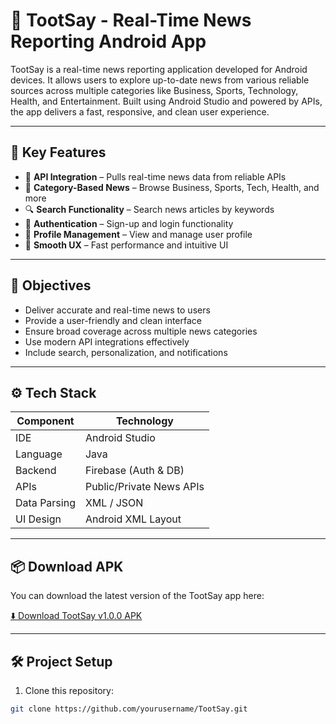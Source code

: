 # 📰 TootSay - Real-Time News Reporting Android App

TootSay is a real-time news reporting application developed for Android devices. It allows users to explore up-to-date news from various reliable sources across multiple categories like Business, Sports, Technology, Health, and Entertainment. Built using Android Studio and powered by APIs, the app delivers a fast, responsive, and clean user experience.

---


## 🚀 Key Features

- 🔗 **API Integration** – Pulls real-time news data from reliable APIs
- 🧭 **Category-Based News** – Browse Business, Sports, Tech, Health, and more
- 🔍 **Search Functionality** – Search news articles by keywords
- 🔐 **Authentication** – Sign-up and login functionality
- 🧑 **Profile Management** – View and manage user profile
- 🎯 **Smooth UX** – Fast performance and intuitive UI

---

## 🎯 Objectives

- Deliver accurate and real-time news to users
- Provide a user-friendly and clean interface
- Ensure broad coverage across multiple news categories
- Use modern API integrations effectively
- Include search, personalization, and notifications

---

## ⚙️ Tech Stack

| Component       | Technology        |
|----------------|-------------------|
| IDE            | Android Studio     |
| Language       | Java               |
| Backend        | Firebase (Auth & DB) |
| APIs           | Public/Private News APIs |
| Data Parsing   | XML / JSON         |
| UI Design      | Android XML Layout |

---

## 📦 Download APK

You can download the latest version of the TootSay app here:

[⬇️ Download TootSay v1.0.0 APK](https://github.com/Aadi-0712/TootSay-News-Reporting-Application./releases/download/v1.0.0/app-debug.apk)

---

## 🛠 Project Setup

1. Clone this repository:
```bash
git clone https://github.com/yourusername/TootSay.git
